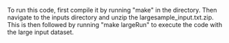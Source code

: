 To run this code, first compile it by running "make" in the directory. Then navigate to the inputs directory and unzip the largesample_input.txt.zip.
This is then followed by running "make largeRun" to execute the code with the large input dataset.

